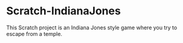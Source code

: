 # Scratch-IndianaJones
This Scratch project is an Indiana Jones style game where you try to escape from a temple.
